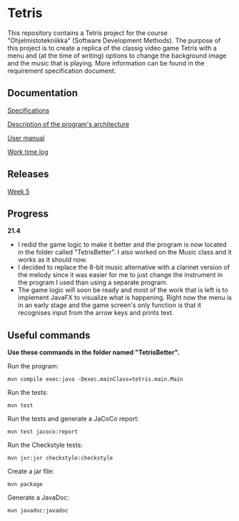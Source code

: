# Tetris

This repository contains a Tetris project for the course "Ohjelmistotekniikka" (Software Development Methods). The purpose of this project is to create a replica of the classig video game Tetris with a menu and (at the time of writing) options to change the background image and the music that is playing. More information can be found in the requirement specification document.

## Documentation
[Specifications](https://github.com/H4m5t3r/ot-harjoitustyo/blob/master/dokumentaatio/m%C3%A4%C3%A4rittelydokumentti.md)

[Description of the program's architecture](https://github.com/H4m5t3r/ot-harjoitustyo/blob/master/dokumentaatio/arkkitehtuuri.md)

[User manual](https://github.com/H4m5t3r/ot-harjoitustyo/blob/master/dokumentaatio/User%20manual.md)

[Work time log](https://github.com/H4m5t3r/ot-harjoitustyo/blob/master/dokumentaatio/Tuntikirjanpito.md)


## Releases
[Week 5](https://github.com/H4m5t3r/ot-harjoitustyo/releases/tag/viikko5)

## Progress
**21.4**
* I redid the game logic to make it better and the program is now located in the folder called "TetrisBetter". I also worked on the Music class and it works as it should now.
* I decided to replace the 8-bit music alternative with a clarinet version of the melody since it was easier for me to just change the instrument in the program I used than using a separate program.
* The game logic will soon be ready and most of the work that is left is to implement JavaFX to visualize what is happening. Right now the menu is in an early stage and the game screen's only function is that it recognises input from the arrow keys and prints text.

## Useful commands
**Use these commands in the folder named "TetrisBetter".**

Run the program:
```
mvn compile exec:java -Dexec.mainClass=tetris.main.Main
```

Run the tests:
```
mvn test
```

Run the tests and generate a JaCoCo report:
```
mvn test jacoco:report
```

Run the Checkstyle tests:
```
mvn jxr:jxr checkstyle:checkstyle
```

Create a jar file:
```
mvn package
```

Generate a JavaDoc:
```
mvn javadoc:javadoc
```
